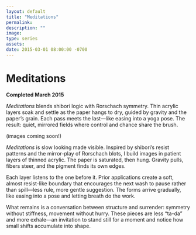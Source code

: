 ```yaml
---
layout: default
title: "Meditations"
permalink: 
description: ""
image: 
type: series  
assets: 
date: 2015-03-01 08:00:00 -0700
---
```


# Meditations  
**Completed March 2015**  

*Meditations* blends shibori logic with Rorschach symmetry. Thin acrylic layers soak and settle as the paper hangs to dry, guided by gravity and the paper’s grain. Each pass meets the last—like easing into a yoga pose. The result: quiet, mirrored fields where control and chance share the brush.  

(images coming soon!)  

*Meditations* is slow looking made visible. Inspired by shibori’s resist patterns and the mirror-play of Rorschach blots, I build images in patient layers of thinned acrylic. The paper is saturated, then hung. Gravity pulls, fibers steer, and the pigment finds its own edges.

Each layer listens to the one before it. Prior applications create a soft, almost resist-like boundary that encourages the next wash to pause rather than spill—less rule, more gentle suggestion. The forms arrive gradually, like easing into a pose and letting breath do the work.

What remains is a conversation between structure and surrender: symmetry without stiffness, movement without hurry. These pieces are less “ta-da” and more exhale—an invitation to stand still for a moment and notice how small shifts accumulate into shape.
